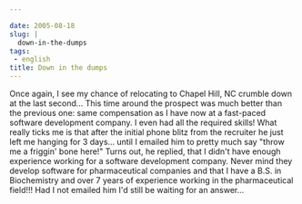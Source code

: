 ```yaml
---

date: 2005-08-18
slug: |
  down-in-the-dumps
tags:
 - english
title: Down in the dumps
---
```


Once again, I see my chance of relocating to Chapel Hill, NC crumble
down at the last second... This time around the prospect was much better
than the previous one: same compensation as I have now at a fast-paced
software development company. I even had all the required skills! What
really ticks me is that after the initial phone blitz from the recruiter
he just left me hanging for 3 days... until I emailed him to pretty much
say "throw me a friggin' bone here!" Turns out, he replied, that I
didn't have enough experience working for a software development
company. Never mind they develop software for pharmaceutical companies
and that I have a B.S. in Biochemistry and over 7 years of experience
working in the pharmaceutical field!!! Had I not emailed him I'd still
be waiting for an answer...
